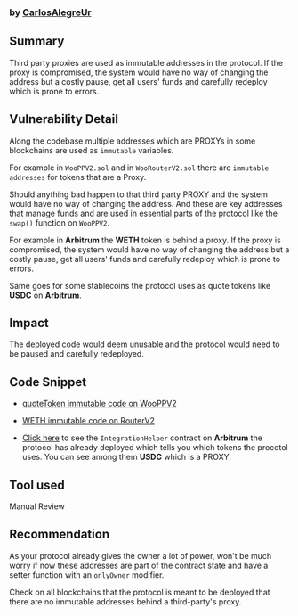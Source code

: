 ### by [CarlosAlegreUr](https://github.com/CarlosAlegreUr)

## Summary

Third party proxies are used as immutable addresses in the protocol. If the proxy is compromised, the system would have no way of changing the address but a costly pause, get all users' funds and carefully redeploy which is prone to errors.

## Vulnerability Detail

Along the codebase multiple addresses which are PROXYs in some blockchains are used as `immutable` variables.

For example in `WooPPV2.sol` and in `WooRouterV2.sol` there are `immutable addresses` for tokens that are a Proxy.

Should anything bad happen to that third party PROXY and the system would have no way of changing the address. And these are key addresses that manage funds and are used in essential parts of the protocol like the `swap()` function on `WooPPV2`.

For example in **Arbitrum** the **WETH** token is behind a proxy. If the proxy is compromised, the system would have no way of changing the address but a costly pause, get all users' funds and carefully redeploy which is prone to errors.

Same goes for some stablecoins the protocol uses as quote tokens like **USDC** on **Arbitrum**.

## Impact

The deployed code would deem unusable and the protocol would need to be paused and carefully redeployed.

## Code Snippet

- [quoteToken immutable code on WooPPV2](https://github.com/sherlock-audit/2024-03-woofi-swap/blob/main/WooPoolV2/contracts/WooPPV2.sol#L86)
- [WETH immutable code on RouterV2](https://github.com/sherlock-audit/2024-03-woofi-swap/blob/main/WooPoolV2/contracts/WooRouterV2.sol#L61)

- [Click here](https://arbiscan.io/address/0x28D2B949024FE50627f1EbC5f0Ca3Ca721148E40#readContract) to see the `IntegrationHelper` contract on **Arbitrum** the protocol has already deployed which tells you which tokens the procotol uses. You can see among them **USDC** which is a PROXY.

## Tool used

Manual Review

## Recommendation

As your protocol already gives the owner a lot of power, won't be much worry if now these addresses are part of the contract state and have a setter function with an `onlyOwner` modifier.

Check on all blockchains that the protocol is meant to be deployed that there are no immutable addresses behind a third-party's proxy.